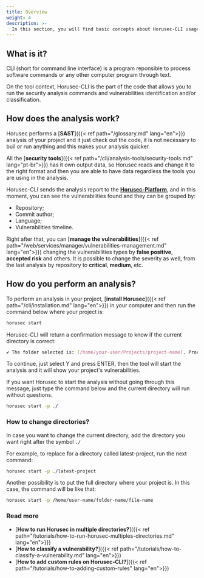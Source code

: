 ```yaml
---
title: Overview
weight: 4
description: >-
  In this section, you will find basic concepts about Horusec-CLI usage.
---
```


## **What is it?**
CLI (short for command line interface) is a program reponsible to process software commands or any other computer program through text.

On the tool context, Horusec-CLI is the part of the code that allows you to run the security analysis commands and vulnerabilities identification and/or classification.

## **How does the analysis work?** 
 
Horusec performs a [**SAST**]({{< ref path="/glossary.md" lang="en">}}) analysis of your project and it just check out the code, it is not necessary to buil or run anything and this makes your analysis quicker. 

All the [**security tools**]({{< ref path="/cli/analysis-tools/security-tools.md" lang="pt-br">}}) has it own output data, so Horusec reads and change it to the right format and then you are able to have data regardless the tools you are using in the analysis.

Horusec-CLI sends the analysis report to the [**Horusec-Platform**](https://github.com/ZupIT/horusec-platform), and in this moment, you can see the vulnerabilities found and they can be grouped by: 

- Repository; 
- Commit author;
- Language;
- Vulnerabilities timeline. 

Right after that, you can [**manage the vulnerabilities**]({{< ref path="/web/services/manager/vulnerabilities-management.md" lang="en">}}) changing the vulnerabilities types by **false positive**, **accepted risk** and others. 
It is possible to change the severity as well, from the last analysis by repository to **critical**, **medium**, etc. 

## **How do you perform an analysis?**
To perform an analysis in your project, [**install Horusec**]({{< ref path="/cli/installation.md" lang="en">}}) in your computer and then run the command below where your project is:

```bash
horusec start
```

Horusec-CLI will return a confirmation message to know if the current directory is correct:

```bash
✔ The folder selected is: [/home/your-user/Projects/project-name]. Proceed? [Y/n]: Y
```

To continue, just select Y and press ENTER, then the tool will start the analysis and it will show your project's vulnerabilities.

If you want Horusec to start the analysis without going through this message, just type the command below and the current directory will run without questions.

```bash
horusec start -p ./
```

### **How to change directories?**

In case you want to change the current directory, add the directory you want right after the symbol `./` 

For example, to replace for a directory called latest-project, run the next command:

```bash
horusec start -p ./latest-project
```

Another possibility is to put the full directory where your project is. In this case, the command will be like that:

```bash
horusec start -p /home/user-name/folder-name/file-name
```

### Read more
- [**How to run Horusec in multiple directories?**]({{< ref path="/tutorials/how-to-run-horusec-multiples-directories.md" lang="en">}})
- [**How to classify a vulnerability?**]({{< ref path="/tutorials/how-to-classify-a-vulnerability.md" lang="en">}})
- [**How to add custom rules on Horusec-CLI?**]({{< ref path="/tutorials/how-to-adding-custom-rules" lang="en">}})